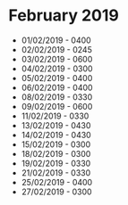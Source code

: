 # February 2019

* 01/02/2019 - 0400
* 02/02/2019 - 0245
* 03/02/2019 - 0600
* 04/02/2019 - 0300
* 05/02/2019 - 0400
* 06/02/2019 - 0400
* 08/02/2019 - 0330
* 09/02/2019 - 0600
* 11/02/2019 - 0330
* 13/02/2019 - 0430
* 14/02/2019 - 0430
* 15/02/2019 - 0300
* 18/02/2019 - 0300
* 19/02/2019 - 0330
* 21/02/2019 - 0330
* 25/02/2019 - 0400
* 27/02/2019 - 0300

